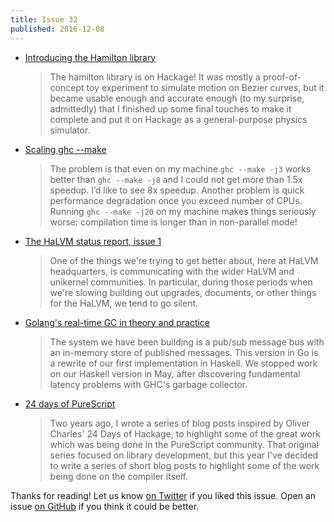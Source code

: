 ```yaml
---
title: Issue 32
published: 2016-12-08
---
```


-   [Introducing the Hamilton library](https://blog.jle.im/entry/introducing-the-hamilton-library.html)

    > The hamilton library is on Hackage! It was mostly a proof-of-concept toy experiment to simulate motion on Bezier curves, but it became usable enough and accurate enough (to my surprise, admittedly) that I finished up some final touches to make it complete and put it on Hackage as a general-purpose physics simulator.

-   [Scaling ghc --make](http://trofi.github.io/posts/193-scaling-ghc-make.html)

    > The problem is that even on my machine `ghc --make -j3` works better than `ghc --make -j8` and I could not get more than 1.5x speedup. I’d like to see 8x speedup. Another problem is quick performance degradation once you exceed number of CPUs. Running `ghc --make -j20` on my machine makes things seriously worse: compilation time is longer than in non-parallel mode!

-   [The HaLVM status report, issue 1](http://uhsure.com/halvm-status1.html)

    > One of the things we're trying to get better about, here at HaLVM headquarters, is communicating with the wider HaLVM and unikernel communities. In particular, during those periods when we're slowing building out upgrades, documents, or other things for the HaLVM, we tend to go silent.

-   [Golang's real-time GC in theory and practice](https://blog.pusher.com/golangs-real-time-gc-in-theory-and-practice/)

    > The system we have been building is a pub/sub message bus with an in-memory store of published messages. This version in Go is a rewrite of our first implementation in Haskell. We stopped work on our Haskell version in May, after discovering fundamental latency problems with GHC's garbage collector.

-   [24 days of PureScript](https://github.com/paf31/24-days-of-purescript-2016)

    > Two years ago, I wrote a series of blog posts inspired by Oliver Charles' 24 Days of Hackage, to highlight some of the great work which was being done in the PureScript community. That original series focused on library development, but this year I've decided to write a series of short blog posts to highlight some of the work being done on the compiler itself.

Thanks for reading!
Let us know [on Twitter](https://twitter.com/haskellweekly) if you liked this issue.
Open an issue [on GitHub](https://github.com/haskellweekly/haskellweekly.github.io) if you think it could be better.
